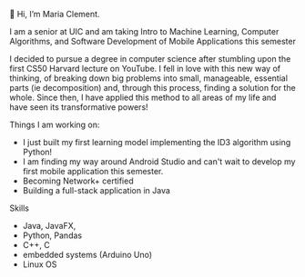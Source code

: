 
👋 Hi, I’m Maria Clement.

I am a senior at UIC and am taking Intro to Machine Learning, Computer Algorithms, and Software Development of Mobile Applications this semester

I decided to pursue a degree in computer science after stumbling upon the first CS50 Harvard lecture on YouTube. I fell in love with this new way of thinking, of breaking down big problems into small, manageable, essential parts (ie decomposition) and, through this process, finding a solution for the whole. Since then, I have applied this method to all areas of my life and have seen its transformative powers!

Things I am working on:
- I just built my first learning model implementing the ID3 algorithm using Python! 
- I am finding my way around Android Studio and can't wait to develop my first mobile application this semester. 
- Becoming Network+ certified
- Building a full-stack application in Java
  
Skills
- Java, JavaFX,
- Python, Pandas
- C++, C
- embedded systems (Arduino Uno)
- Linux OS

  
<!---
mclem6/mclem6 is a ✨ special ✨ repository because its `README.md` (this file) appears on your GitHub profile.
You can click the Preview link to take a look at your changes.
--->
